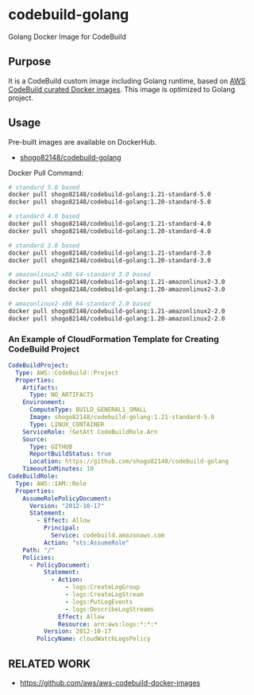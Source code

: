# codebuild-golang

Golang Docker Image for CodeBuild

## Purpose

It is a CodeBuild custom image including Golang runtime, based on [AWS CodeBuild curated Docker images](https://github.com/aws/aws-codebuild-docker-images).
This image is optimized to Golang project.

## Usage

Pre-built images are available on DockerHub.

- [shogo82148/codebuild-golang](https://hub.docker.com/r/shogo82148/codebuild-golang)

Docker Pull Command:

```bash
# standard 5.0 based
docker pull shogo82148/codebuild-golang:1.21-standard-5.0
docker pull shogo82148/codebuild-golang:1.20-standard-5.0

# standard 4.0 based
docker pull shogo82148/codebuild-golang:1.21-standard-4.0
docker pull shogo82148/codebuild-golang:1.20-standard-4.0

# standard 3.0 based
docker pull shogo82148/codebuild-golang:1.21-standard-3.0
docker pull shogo82148/codebuild-golang:1.20-standard-3.0

# amazonlinux2-x86_64-standard 3.0 based
docker pull shogo82148/codebuild-golang:1.21-amazonlinux2-3.0
docker pull shogo82148/codebuild-golang:1.20-amazonlinux2-3.0

# amazonlinux2-x86_64-standard 2.0 based
docker pull shogo82148/codebuild-golang:1.21-amazonlinux2-2.0
docker pull shogo82148/codebuild-golang:1.20-amazonlinux2-2.0
```

### An Example of CloudFormation Template for Creating CodeBuild Project

```yaml
CodeBuildProject:
  Type: AWS::CodeBuild::Project
  Properties:
    Artifacts:
      Type: NO_ARTIFACTS
    Environment:
      ComputeType: BUILD_GENERAL1_SMALL
      Image: shogo82148/codebuild-golang:1.21-standard-5.0
      Type: LINUX_CONTAINER
    ServiceRole: !GetAtt CodeBuildRole.Arn
    Source:
      Type: GITHUB
      ReportBuildStatus: true
      Location: https://github.com/shogo82148/codebuild-golang
    TimeoutInMinutes: 10
CodeBuildRole:
  Type: AWS::IAM::Role
  Properties:
    AssumeRolePolicyDocument:
      Version: "2012-10-17"
      Statement:
        - Effect: Allow
          Principal:
            Service: codebuild.amazonaws.com
          Action: "sts:AssumeRole"
    Path: "/"
    Policies:
      - PolicyDocument:
          Statement:
            - Action:
                - logs:CreateLogGroup
                - logs:CreateLogStream
                - logs:PutLogEvents
                - logs:DescribeLogStreams
              Effect: Allow
              Resource: arn:aws:logs:*:*:*
          Version: 2012-10-17
        PolicyName: cloudWatchLogsPolicy
```

## RELATED WORK

- https://github.com/aws/aws-codebuild-docker-images
